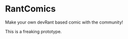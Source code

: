 # RantComics

Make your own devRant based comic with the community!


This is a freaking prototype.
